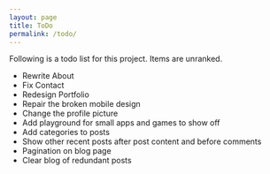 ```yaml
---
layout: page
title: ToDo
permalink: /todo/
---
```

Following is a todo list for this project. Items are unranked.

- Rewrite About
- Fix Contact
- Redesign Portfolio
- Repair the broken mobile design
- Change the profile picture
- Add playground for small apps and games to show off
- Add categories to posts
- Show other recent posts after post content and before comments
- Pagination on blog page
- Clear blog of redundant posts
